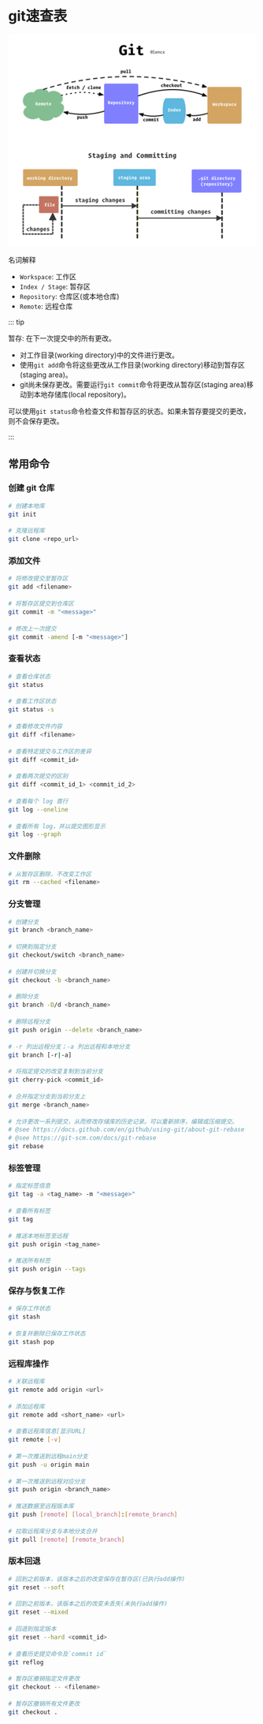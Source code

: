 # git速查表

![git](./img/git-1.png)

名词解释

* `Workspace`: 工作区
* `Index / Stage`: 暂存区
* `Repository`: 仓库区(或本地仓库)
* `Remote`: 远程仓库

::: tip

暂存: 在下一次提交中的所有更改。

* 对工作目录(working directory)中的文件进行更改。
* 使用`git add`命令将这些更改从工作目录(working directory)移动到暂存区(staging area)。
* git尚未保存更改。需要运行`git commit`命令将更改从暂存区(staging area)移动到本地存储库(local repository)。

可以使用`git status`命令检查文件和暂存区的状态。如果未暂存要提交的更改，则不会保存更改。

:::

## 常用命令

### 创建 git 仓库

```bash
# 创建本地库
git init

# 克隆远程库
git clone <repo_url>
```

### 添加文件

```bash
# 将修改提交至暂存区
git add <filename>

# 将暂存区提交到仓库区
git commit -m "<message>"

# 修改上一次提交
git commit -amend [-m "<message>"]
```

### 查看状态

```bash
# 查看仓库状态
git status

# 查看工作区状态
git status -s

# 查看修改文件内容
git diff <filename>

# 查看特定提交与工作区的差异
git diff <commit_id>

# 查看两次提交的区别
git diff <commit_id_1> <commit_id_2>

# 查看每个 log 首行
git log --oneline

# 查看所有 log，并以提交图形显示
git log --graph
```

### 文件删除

```bash
# 从暂存区删除，不改变工作区
git rm --cached <filename>
```

### 分支管理

```bash
# 创建分支
git branch <branch_name>

# 切换到指定分支
git checkout/switch <branch_name>

# 创建并切换分支
git checkout -b <branch_name>

# 删除分支
git branch -D/d <branch_name>

# 删除远程分支
git push origin --delete <branch_name>

# -r 列出远程分支；-a 列出远程和本地分支
git branch [-r|-a]

# 将指定提交的改变复制到当前分支
git cherry-pick <commit_id>

# 合并指定分支到当前分支上
git merge <branch_name>

# 允许更改一系列提交，从而修改存储库的历史记录。可以重新排序，编辑或压缩提交。
# @see https://docs.github.com/en/github/using-git/about-git-rebase
# @see https://git-scm.com/docs/git-rebase
git rebase
```

### 标签管理

```bash
# 指定标签信息
git tag -a <tag_name> -m "<message>"

# 查看所有标签
git tag

# 推送本地标签至远程
git push origin <tag_name>

# 推送所有标签
git push origin --tags
```

### 保存与恢复工作

```bash
# 保存工作状态
git stash

# 恢复并删除已保存工作状态
git stash pop
```

### 远程库操作

```bash
# 关联远程库
git remote add origin <url>

# 添加远程库
git remote add <short_name> <url>

# 查看远程库信息[显示URL]
git remote [-v]

# 第一次推送到远程main分支
git push -u origin main

# 第一次推送到远程对应分支
git push origin <branch_name>

# 推送数据至远程版本库
git push [remote] [local_branch]:[remote_branch]

# 拉取远程库分支与本地分支合并
git pull [remote] [remote_branch]
```

### 版本回退

```bash
# 回到之前版本，该版本之后的改变保存在暂存区(已执行add操作)
git reset --soft

# 回到之前版本，该版本之后的改变未丢失(未执行add操作)
git reset --mixed

# 回退到指定版本
git reset --hard <commit_id>

# 查看历史提交命令及`commit id`
git reflog

# 暂存区撤销指定文件更改
git checkout -- <filename>

# 暂存区撤销所有文件更改
git checkout .
```
